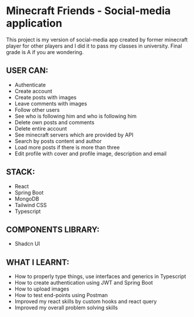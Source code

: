 # Minecraft Friends - Social-media application

This project is my version of social-media app created by former minecraft player for other players and I did it to pass my classes in university. Final grade is A if you are wondering. 

## USER CAN: 
- Authenticate
- Create account
- Create posts with images
- Leave comments with images
- Follow other users
- See who is following him and who is following him 
- Delete own posts and comments
- Delete entire account
- See minecraft servers which are provided by API
- Search by posts content and author
- Load more posts if there is more than three
- Edit profile with cover and profile image, description and email

## STACK:
- React
- Spring Boot
- MongoDB
- Tailwind CSS
- Typescript

## COMPONENTS LIBRARY:
- Shadcn UI

## WHAT I LEARNT:
- How to properly type things, use interfaces and generics in Typescript
- How to create authentication using JWT and Spring Boot
- How to upload images 
- How to test end-points using Postman
- Improved my react skills by custom hooks and react query
- Improved my overall problem solving skills
